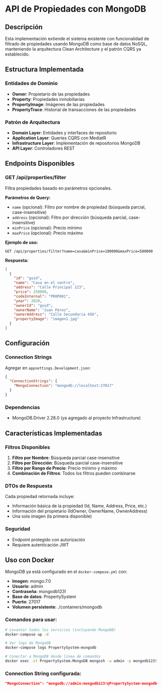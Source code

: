 # API de Propiedades con MongoDB

## Descripción
Esta implementación extiende el sistema existente con funcionalidad de filtrado de propiedades usando MongoDB como base de datos NoSQL, manteniendo la arquitectura Clean Architecture y el patrón CQRS ya establecido.

## Estructura Implementada

### Entidades de Dominio
- **Owner**: Propietario de las propiedades
- **Property**: Propiedades inmobiliarias
- **PropertyImage**: Imágenes de las propiedades
- **PropertyTrace**: Historial de transacciones de las propiedades

### Patrón de Arquitectura
- **Domain Layer**: Entidades y interfaces de repositorio
- **Application Layer**: Queries CQRS con MediatR
- **Infrastructure Layer**: Implementación de repositorios MongoDB
- **API Layer**: Controladores REST

## Endpoints Disponibles

### GET /api/properties/filter
Filtra propiedades basado en parámetros opcionales.

**Parámetros de Query:**
- `name` (opcional): Filtro por nombre de propiedad (búsqueda parcial, case-insensitive)
- `address` (opcional): Filtro por dirección (búsqueda parcial, case-insensitive)
- `minPrice` (opcional): Precio mínimo
- `maxPrice` (opcional): Precio máximo

**Ejemplo de uso:**
```
GET /api/properties/filter?name=casa&minPrice=100000&maxPrice=500000
```

**Respuesta:**
```json
[
  {
    "id": "guid",
    "name": "Casa en el centro",
    "address": "Calle Principal 123",
    "price": 250000,
    "codeInternal": "PROP001",
    "year": 2020,
    "ownerId": "guid",
    "ownerName": "Juan Pérez",
    "ownerAddress": "Calle Secundaria 456",
    "propertyImage": "imagen1.jpg"
  }
]
```

## Configuración

### Connection Strings
Agregar en `appsettings.Development.json`:
```json
{
  "ConnectionStrings": {
    "MongoConnection": "mongodb://localhost:27017"
  }
}
```

### Dependencias
- MongoDB.Driver 2.28.0 (ya agregado al proyecto Infrastructure)

## Características Implementadas

### Filtros Disponibles
1. **Filtro por Nombre**: Búsqueda parcial case-insensitive
2. **Filtro por Dirección**: Búsqueda parcial case-insensitive  
3. **Filtro por Rango de Precio**: Precio mínimo y máximo
4. **Combinación de Filtros**: Todos los filtros pueden combinarse

### DTOs de Respuesta
Cada propiedad retornada incluye:
- Información básica de la propiedad (Id, Name, Address, Price, etc.)
- Información del propietario (IdOwner, OwnerName, OwnerAddress)
- Una sola imagen (la primera disponible)

### Seguridad
- Endpoint protegido con autorización
- Requiere autenticación JWT

## Uso con Docker

MongoDB ya está configurado en el `docker-compose.yml` con:
- **Imagen**: mongo:7.0
- **Usuario**: admin
- **Contraseña**: mongodb123!
- **Base de datos**: PropertySystem
- **Puerto**: 27017
- **Volumen persistente**: ./containers/mongodb

### Comandos para usar:

```bash
# Levantar todos los servicios (incluyendo MongoDB)
docker-compose up -d

# Ver logs de MongoDB
docker-compose logs PropertySystem-mongodb

# Conectar a MongoDB desde línea de comandos
docker exec -it PropertySystem.MongoDB mongosh -u admin -p mongodb123! --authenticationDatabase admin
```

### Connection String configurada:
```json
"MongoConnection": "mongodb://admin:mongodb123!@PropertySystem-mongodb:27017/PropertySystem?authSource=admin"
```
